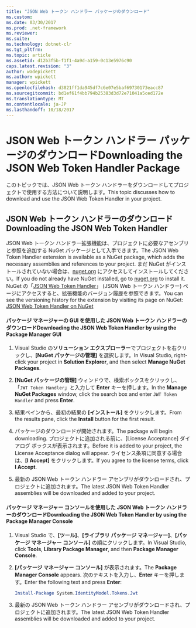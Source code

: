 ```yaml
---
title: "JSON Web トークン ハンドラー パッケージのダウンロード"
ms.custom: 
ms.date: 03/30/2017
ms.prod: .net-framework
ms.reviewer: 
ms.suite: 
ms.technology: dotnet-clr
ms.tgt_pltfrm: 
ms.topic: article
ms.assetid: d12b3f5b-f1f1-4a9d-a159-0c13e5976c90
caps.latest.revision: "3"
author: wadepickett
ms.author: wpickett
manager: wpickett
ms.openlocfilehash: d3821ff1da945df7c6e07e5baf69730173eacc87
ms.sourcegitcommit: bd1ef61f4bb794b25383d3d72e71041a5ced172e
ms.translationtype: MT
ms.contentlocale: ja-JP
ms.lasthandoff: 10/18/2017
---
```

# <a name="downloading-the-json-web-token-handler-package"></a><span data-ttu-id="b999e-102">JSON Web トークン ハンドラー パッケージのダウンロード</span><span class="sxs-lookup"><span data-stu-id="b999e-102">Downloading the JSON Web Token Handler Package</span></span>
<span data-ttu-id="b999e-103">このトピックでは、JSON Web トークン ハンドラーをダウンロードしてプロジェクトで使用する方法について説明します。</span><span class="sxs-lookup"><span data-stu-id="b999e-103">This topic discusses how to download and use the JSON Web Token Handler in your project.</span></span>  
  
## <a name="downloading-the-json-web-token-handler"></a><span data-ttu-id="b999e-104">JSON Web トークン ハンドラーのダウンロード</span><span class="sxs-lookup"><span data-stu-id="b999e-104">Downloading the JSON Web Token Handler</span></span>  
 <span data-ttu-id="b999e-105">JSON Web トークン ハンドラー拡張機能は、プロジェクトに必要なアセンブリと参照を追加する NuGet パッケージとして入手できます。</span><span class="sxs-lookup"><span data-stu-id="b999e-105">The JSON Web Token Handler extension is available as a NuGet package, which adds the necessary assemblies and references to your project.</span></span> <span data-ttu-id="b999e-106">まだ NuGet がインストールされていない場合は、[nuget.org](http://nuget.org) にアクセスしてインストールしてください。</span><span class="sxs-lookup"><span data-stu-id="b999e-106">If you do not already have NuGet installed, go to [nuget.org](http://nuget.org) to install it.</span></span> <span data-ttu-id="b999e-107">NuGet の「[JSON Web Token Handler](http://www.nuget.org/packages/System.IdentityModel.Tokens.Jwt/)」 (JSON Web トークン ハンドラー) ページにアクセスすると、拡張機能のバージョン履歴を参照できます。</span><span class="sxs-lookup"><span data-stu-id="b999e-107">You can see the versioning history for the extension by visiting its page on NuGet: [JSON Web Token Handler on NuGet](http://www.nuget.org/packages/System.IdentityModel.Tokens.Jwt/)</span></span>  
  
#### <a name="downloading-the-json-web-token-handler-by-using-the-package-manager-gui"></a><span data-ttu-id="b999e-108">パッケージ マネージャーの GUI を使用した JSON Web トークン ハンドラーのダウンロード</span><span class="sxs-lookup"><span data-stu-id="b999e-108">Downloading the JSON Web Token Handler by using the Package Manager GUI</span></span>  
  
1.  <span data-ttu-id="b999e-109">Visual Studio の**ソリューション エクスプローラー**でプロジェクトを右クリックし、**[NuGet パッケージの管理]** を選択します。</span><span class="sxs-lookup"><span data-stu-id="b999e-109">In Visual Studio, right-click your project in **Solution Explorer**, and then select **Manage NuGet Packages**.</span></span>  
  
2.  <span data-ttu-id="b999e-110">**[NuGet パッケージの管理]** ウィンドウで、検索ボックスをクリックし、「`JWT Token Handler`」と入力して **Enter** キーを押します。</span><span class="sxs-lookup"><span data-stu-id="b999e-110">In the **Manage NuGet Packages** window, click the search box and enter `JWT Token Handler` and press **Enter**.</span></span>  
  
3.  <span data-ttu-id="b999e-111">結果ペインから、最初の結果の **[インストール]** をクリックします。</span><span class="sxs-lookup"><span data-stu-id="b999e-111">From the results pane, click the **Install** button for the first result.</span></span>  
  
4.  <span data-ttu-id="b999e-112">パッケージのダウンロードが開始されます。</span><span class="sxs-lookup"><span data-stu-id="b999e-112">The package will begin downloading.</span></span> <span data-ttu-id="b999e-113">プロジェクトに追加される前に、[License Acceptance] ダイアログ ボックスが表示されます。</span><span class="sxs-lookup"><span data-stu-id="b999e-113">Before it is added to your project, the License Acceptance dialog will appear.</span></span> <span data-ttu-id="b999e-114">ライセンス条項に同意する場合は、**[I Accept]** をクリックします。</span><span class="sxs-lookup"><span data-stu-id="b999e-114">If you agree to the license terms, click **I Accept**.</span></span>  
  
5.  <span data-ttu-id="b999e-115">最新の JSON Web トークン ハンドラー アセンブリがダウンロードされ、プロジェクトに追加されます。</span><span class="sxs-lookup"><span data-stu-id="b999e-115">The latest JSON Web Token Handler assemblies will be downloaded and added to your project.</span></span>  
  
#### <a name="downloading-the-json-web-token-handler-by-using-the-package-manager-console"></a><span data-ttu-id="b999e-116">パッケージ マネージャー コンソールを使用した JSON Web トークン ハンドラーのダウンロード</span><span class="sxs-lookup"><span data-stu-id="b999e-116">Downloading the JSON Web Token Handler by using the Package Manager Console</span></span>  
  
1.  <span data-ttu-id="b999e-117">Visual Studio で、**[ツール]**、**[ライブラリ パッケージ マネージャー]**、**[パッケージ マネージャー コンソール]** の順にクリックします。</span><span class="sxs-lookup"><span data-stu-id="b999e-117">In Visual Studio, click **Tools**, **Library Package Manager**, and then **Package Manager Console**.</span></span>  
  
2.  <span data-ttu-id="b999e-118">**[パッケージ マネージャー コンソール]** が表示されます。</span><span class="sxs-lookup"><span data-stu-id="b999e-118">The **Package Manager Console** appears.</span></span> <span data-ttu-id="b999e-119">次のテキストを入力し、**Enter** キーを押します。</span><span class="sxs-lookup"><span data-stu-id="b999e-119">Enter the following text and press **Enter**:</span></span>  
  
    ```powershell  
    Install-Package System.IdentityModel.Tokens.Jwt  
    ```  
  
3.  <span data-ttu-id="b999e-120">最新の JSON Web トークン ハンドラー アセンブリがダウンロードされ、プロジェクトに追加されます。</span><span class="sxs-lookup"><span data-stu-id="b999e-120">The latest JSON Web Token Handler assemblies will be downloaded and added to your project.</span></span>
